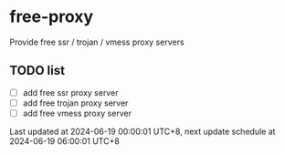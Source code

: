 
# free-proxy
Provide free ssr / trojan / vmess proxy servers


## TODO list
- [ ] add free ssr proxy server
- [ ] add free trojan proxy server
- [ ] add free vmess proxy server

Last updated at 2024-06-19 00:00:01 UTC+8, next update schedule at 2024-06-19 06:00:01 UTC+8

